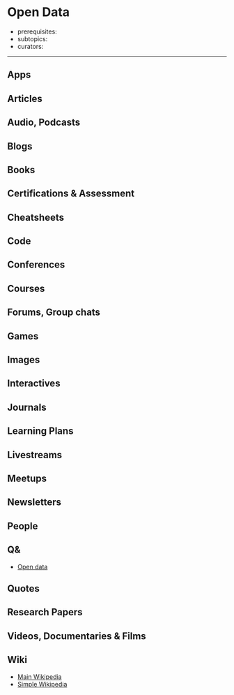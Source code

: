 # Open Data

- prerequisites:
- subtopics:
- curators:

------

## Apps

## Articles

## Audio, Podcasts

## Blogs

## Books

## Certifications & Assessment

## Cheatsheets

## Code

## Conferences

## Courses

## Forums, Group chats

## Games

## Images

## Interactives

## Journals

## Learning Plans

## Livestreams

## Meetups

## Newsletters

## People

## Q&

- [Open data](https://opendata.stackexchange.com)

## Quotes

## Research Papers

## Videos, Documentaries & Films

## Wiki

- [Main Wikipedia](https://en.wikipedia.org/wiki/Open_data)
- [Simple Wikipedia]()

